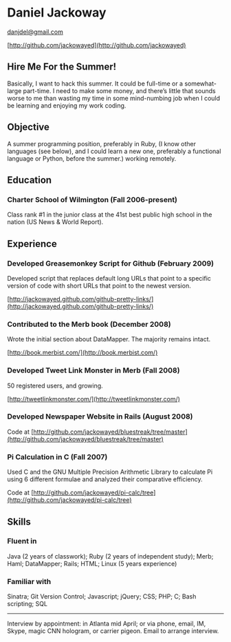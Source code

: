 ---
---

# Daniel Jackoway

[danjdel@gmail.com](mailto:danjdel@gmail.com)

[http://github.com/jackowayed](http://github.com/jackowayed)

## Hire Me For the Summer!

Basically, I want to hack this summer. It could be full-time or a somewhat-large part-time. I need to make some money, and there’s little that sounds worse to me than wasting my time in some mind-numbing job when I could be learning and enjoying my work coding.

## Objective

A summer programming position, preferably in Ruby, (I know other languages (see below), and I could learn a new one, preferably a functional language or Python, before the summer.) working remotely. 

## Education

### Charter School of Wilmington (Fall 2006-present)

Class rank #1 in the junior class at the 41st best public high school in the nation (US News & World Report).

## Experience

### Developed Greasemonkey Script for Github (February 2009)

Developed script that replaces default long URLs that point to a specific version of code with short URLs that point to the newest version.

[http://jackowayed.github.com/github-pretty-links/](http://jackowayed.github.com/github-pretty-links/)

### Contributed to the Merb book (December 2008)

Wrote the initial section about DataMapper. The majority remains intact.

[http://book.merbist.com/](http://book.merbist.com/)

### Developed Tweet Link Monster in Merb (Fall 2008)

50 registered users, and growing.

[http://tweetlinkmonster.com/](http://tweetlinkmonster.com/)

### Developed Newspaper Website in Rails (August 2008)

Code at [http://github.com/jackowayed/bluestreak/tree/master](http://github.com/jackowayed/bluestreak/tree/master)

### Pi Calculation in C	(Fall 2007)

Used C and the GNU Multiple Precision Arithmetic Library to calculate Pi using 6 different formulae and analyzed their comparative efficiency.

Code at [http://github.com/jackowayed/pi-calc/tree](http://github.com/jackowayed/pi-calc/tree)

## Skills

### Fluent in

Java (2 years of classwork); Ruby (2 years of independent study); Merb; Haml; DataMapper; Rails; HTML; Linux (5 years experience)

### Familiar with

Sinatra; Git Version Control; Javascript; jQuery; CSS; PHP; C; Bash scripting; SQL

<hr/>

Interview by appointment: in Atlanta mid April; or via phone, email, IM, Skype, magic CNN hologram, or carrier pigeon. Email to arrange interview. 

